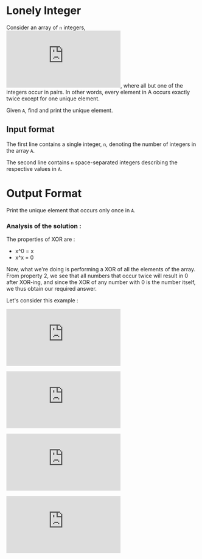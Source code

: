 # Lonely Integer

Consider an array of `n` integers, ![](http://latex.codecogs.com/svg.latex?A%20%3D%20%5Cleft%5Ba_0%2C%20a_1%2C%20...%20a_%7Bn-1%7D%20%5Cright%5D), where all but one of the integers occur in pairs. In other words, every element in A occurs exactly twice except for one unique element.

Given `A`, find and print the unique element.


## Input format

The first line contains a single integer, `n`, denoting the number of integers in the array `A`.

The second line contains `n` space-separated integers describing the respective values in `A`.

# Output Format

Print the unique element that occurs only once in `A`.


### Analysis of the solution :

The properties of XOR are : 
- x^0 = x 
- x^x = 0

Now, what we're doing is performing a XOR of all the elements of the array. From property 2, we see that all numbers that occur twice will result in 0 after XOR-ing, and since the XOR of any number with 0 is the number itself, we thus obtain our required answer.

Let's consider this example :

![](http://latex.codecogs.com/svg.latex?%286%29_%7B10%7D%5Coplus%282%29_%7B10%7D%5Coplus%288%29_%7B10%7D%5Coplus%286%29_%7B10%7D%5Coplus%282%29_%7B10%7D)

![](http://latex.codecogs.com/svg.latex?%5CRightarrow%20%280110%29_%7B2%7D%5Coplus%280010%29_%7B2%7D%5Coplus%281000%29_%7B2%7D%5Coplus%280110%29_%7B2%7D%5Coplus%280010%29_%7B2%7D)

![](http://latex.codecogs.com/svg.latex?%5CRightarrow%20%281000%29_%7B2%7D)

![](http://latex.codecogs.com/svg.latex?%5CRightarrow%20%288%29_%7B10%7D)
